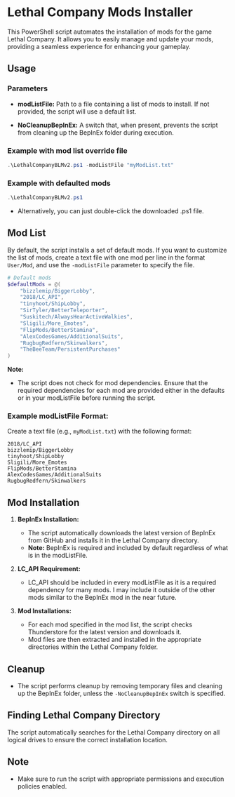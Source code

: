 # Lethal Company Mods Installer

This PowerShell script automates the installation of mods for the game Lethal Company. It allows you to easily manage and update your mods, providing a seamless experience for enhancing your gameplay.

## Usage

### Parameters

- **modListFile:** Path to a file containing a list of mods to install. If not provided, the script will use a default list.

- **NoCleanupBepInEx:** A switch that, when present, prevents the script from cleaning up the BepInEx folder during execution.

### Example with mod list override file

```powershell
.\LethalCompanyBLMv2.ps1 -modListFile "myModList.txt"
```

### Example with defaulted mods

```powershell
.\LethalCompanyBLMv2.ps1
```

- Alternatively, you can just double-click the downloaded .ps1 file.

## Mod List

By default, the script installs a set of default mods. If you want to customize the list of mods, create a text file with one mod per line in the format `User/Mod`, and use the `-modListFile` parameter to specify the file.

```powershell
# Default mods
$defaultMods = @(
    "bizzlemip/BiggerLobby",
    "2018/LC_API",
    "tinyhoot/ShipLobby",
    "SirTyler/BetterTeleporter",
    "Suskitech/AlwaysHearActiveWalkies",
    "Sligili/More_Emotes",
    "FlipMods/BetterStamina",
    "AlexCodesGames/AdditionalSuits",
    "RugbugRedfern/Skinwalkers",
    "TheBeeTeam/PersistentPurchases"
)
```

**Note:**
- The script does not check for mod dependencies. Ensure that the required dependencies for each mod are provided either in the defaults or in your modListFile before running the script.

### Example modListFile Format:

Create a text file (e.g., `myModList.txt`) with the following format:

```plaintext
2018/LC_API
bizzlemip/BiggerLobby
tinyhoot/ShipLobby
Sligili/More_Emotes
FlipMods/BetterStamina
AlexCodesGames/AdditionalSuits
RugbugRedfern/Skinwalkers
```

## Mod Installation

1. **BepInEx Installation:**
   - The script automatically downloads the latest version of BepInEx from GitHub and installs it in the Lethal Company directory.
   - **Note:** BepInEx is required and included by default regardless of what is in the modListFile.

2. **LC_API Requirement:**
   - LC_API should be included in every modListFile as it is a required dependency for many mods. I may include it outside of the other mods similar to the BepInEx mod in the near future.

3. **Mod Installations:**
   - For each mod specified in the mod list, the script checks Thunderstore for the latest version and downloads it.
   - Mod files are then extracted and installed in the appropriate directories within the Lethal Company folder.

## Cleanup

- The script performs cleanup by removing temporary files and cleaning up the BepInEx folder, unless the `-NoCleanupBepInEx` switch is specified.

## Finding Lethal Company Directory

The script automatically searches for the Lethal Company directory on all logical drives to ensure the correct installation location.

## Note

- Make sure to run the script with appropriate permissions and execution policies enabled.
